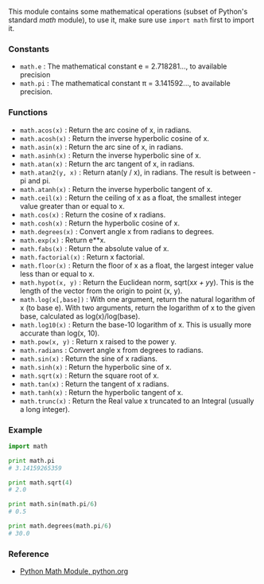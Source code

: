 <!-- doc for this module is completed -->

This module contains some mathematical operations (subset of Python's standard *math* module), to use it, make sure use ```import math``` first to import it.

### Constants

* ```math.e``` : The mathematical constant e = 2.718281..., to available precision
* ```math.pi``` : The mathematical constant π = 3.141592..., to available precision.

### Functions

* ```math.acos(x)``` : Return the arc cosine of x, in radians.
* ```math.acosh(x)``` : Return the inverse hyperbolic cosine of x.
* ```math.asin(x)``` : Return the arc sine of x, in radians.
* ```math.asinh(x)``` : Return the inverse hyperbolic sine of x.
* ```math.atan(x)``` : Return the arc tangent of x, in radians.
* ```math.atan2(y, x)``` : Return atan(y / x), in radians. The result is between -pi and pi.
* ```math.atanh(x)``` : Return the inverse hyperbolic tangent of x.
* ```math.ceil(x)``` : Return the ceiling of x as a float, the smallest integer value greater than or equal to x.
* ```math.cos(x)``` : Return the cosine of x radians.
* ```math.cosh(x)``` : Return the hyperbolic cosine of x.
* ```math.degrees(x)``` : Convert angle x from radians to degrees.
* ```math.exp(x)``` : Return e**x.
* ```math.fabs(x)``` : Return the absolute value of x.
* ```math.factorial(x)``` : Return x factorial.
* ```math.floor(x)``` : Return the floor of x as a float, the largest integer value less than or equal to x.
* ```math.hypot(x, y)``` : Return the Euclidean norm, sqrt(x*x + y*y). This is the length of the vector from the origin to point (x, y).
* ```math.log(x[,base])``` : With one argument, return the natural logarithm of x (to base e). With two arguments, return the logarithm of x to the given base, calculated as log(x)/log(base).
* ```math.log10(x)``` : Return the base-10 logarithm of x. This is usually more accurate than log(x, 10).
* ```math.pow(x, y)``` : Return x raised to the power y.
* ```math.radians``` : Convert angle x from degrees to radians.
* ```math.sin(x)``` : Return the sine of x radians.
* ```math.sinh(x)``` : Return the hyperbolic sine of x.
* ```math.sqrt(x)``` : Return the square root of x.
* ```math.tan(x)``` : Return the tangent of x radians.
* ```math.tanh(x)``` : Return the hyperbolic tangent of x.
* ```math.trunc(x)``` : Return the Real value x truncated to an Integral (usually a long integer).


### Example

```python
import math

print math.pi
# 3.14159265359

print math.sqrt(4)
# 2.0

print math.sin(math.pi/6)
# 0.5

print math.degrees(math.pi/6)
# 30.0
```

### Reference

* [Python Math Module, python.org](https://docs.python.org/2/library/math.html)

